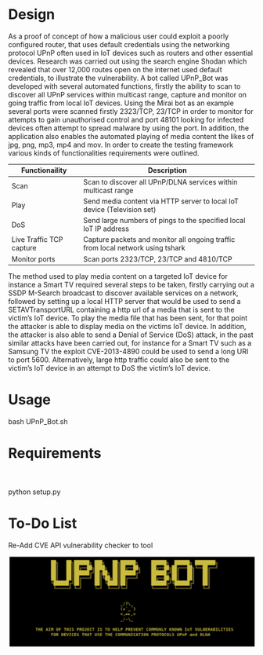 # Design

As a proof of concept of how a malicious user could exploit a poorly configured router, that uses default credentials using the networking protocol UPnP often used in IoT devices such as routers and other essential devices. Research was carried out using the search engine Shodan which revealed that over 12,000 routes open on the internet used default credentials, to illustrate the vulnerability. A bot called UPnP_Bot was developed with several automated functions, firstly the ability to scan to discover all UPnP services within multicast range, capture and monitor on going traffic from local IoT devices. Using the Mirai bot as an example several ports were scanned firstly 2323/TCP, 23/TCP in order to monitor for attempts to gain unauthorised control and port 48101 looking for infected devices often attempt to spread malware by using the port. In addition, the application also enables the automated playing of media content the likes of jpg, png, mp3, mp4 and mov. In order to create the testing framework various kinds of functionalities requirements were outlined. 

| Functionaility | Description  | 
| ------------- | ------------- |
| Scan           | Scan to discover all UPnP/DLNA services within multicast range | 
| Play           | Send media content via HTTP server to local IoT device             (Television set) | 
| DoS            | Send large numbers of pings to the specified local IoT IP address | 
| Live Traffic TCP capture | Capture packets and monitor all ongoing traffic from local network using tshark | 
| Monitor ports  | Scan ports 2323/TCP, 23/TCP and 4810/TCP | 


The method used to play media content on a targeted IoT device for instance a Smart TV required several steps to be taken, firstly carrying out a SSDP M-Search broadcast to discover available services on a network, followed by setting up a local HTTP server that would be used to send a SETAVTransportURL containing a http url of a media that is sent to the victim’s IoT device. To play the media file that has been sent, for that point the attacker is able to display media on the victims IoT device. In addition, the attacker is also able to send a Denial of Service (DoS) attack, 
in the past similar attacks have been carried out, for instance for a Smart TV such as a Samsung TV the exploit CVE-2013-4890 could be used to send a long URI to port 5600. Alternatively, large http traffic could also be sent to the victim’s IoT device in an attempt to DoS the victim’s IoT device.  


# Usage 

bash UPnP_Bot.sh

# Requirements 

<br>
<br>
python setup.py

# To-Do List 

Re-Add CVE API vulnerability checker to tool

![](Upnp_scanner.png)
